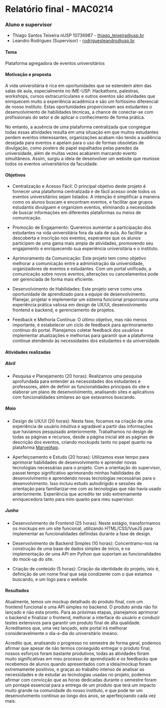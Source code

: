 # Relatório final - MAC0214
### Aluno e supervisor
- Thiago Santos Teixeira nUSP 10736987 - thiago_teixeira@usp.br
- Leandro Rodrigues (Supervisor) - rodriguesleandro@usp.br 


#### Tema 
Plataforma agregadora de eventos universitários

#### Motivação e proposta

A vida universitária é rica em oportunidades que se estendem além das salas de aula, especialmente no IME-USP. Hackathons, palestras, workshops, cursos extracurriculares e outros eventos são atividades que enriquecem muito a experiência acadêmica e são um fortíssimo diferencial de nosso instituto. Estas oportunidades proporcionam aos estudantes o desenvolvimento de habilidades técnicas, a chance de conectar-se com profissionais do setor e de aplicar o conhecimento de forma prática. 

No entanto, a ausência de uma plataforma centralizada que congregue todas essas atividades resulta em uma situação em que muitos estudantes perdem eventos interessantes, organizações acabam não tendo a audiência desejada para eventos e apelam para o uso de formas obsoletas de divulgação, como posters de papel espalhados pelas paredes da universidade, além de muitas vezes acabarem marcando evento simultâneos. Assim, surgiu a ideia de desenvolver um website que reunisse todos os eventos universitários da faculdade.

#### Objetivos

-  Centralização e Acesso Fácil: O principal objetivo deste projeto é fornecer uma plataforma centralizada e de fácil acesso onde todos os eventos universitários sejam listados. A intenção é simplificar a maneira como os alunos buscam e encontram eventos, e facilitar que grupos estudantis divulguem e organizem eventos, eliminando a necessidade de buscar informações em diferentes plataformas ou meios de comunicação.

- Promoção de Engajamento: Queremos aumentar a participação dos estudantes na vida universitária fora da sala de aula. Ao facilitar a descoberta e inscrição nos eventos, esperamos que os alunos participem de uma gama mais ampla de atividades, promovendo seu engajamento e enriquecendo sua experiência universitária e o instituto.

- Aprimoramento da Comunicação: Este projeto tem como objetivo melhorar a comunicação entre a administração da universidade, organizadores de eventos e estudantes. Com um portal unificado, a comunicação sobre novos eventos, alterações ou cancelamentos pode ser gerenciada de forma mais eficiente.

- Desenvolvimento de Habilidades: Este projeto serve como uma oportunidade de aprendizado para a equipe de desenvolvimento. Planejar, projetar e implementar um sistema funcional proporciona uma experiência prática valiosa em design de UX/UI, desenvolvimento frontend e backend, e gerenciamento de projetos.

- Feedback e Melhoria Contínua: O último objetivo, mas não menos importante, é estabelecer um ciclo de feedback para aprimoramento contínuo do portal. Planejamos coletar feedback dos usuários e implementar atualizações e melhorias para garantir que a plataforma continue atendendo às necessidades dos estudantes e da universidade.

#### Atividades realizadas

##### Abril
- Pesquisa e Planejamento (20 horas): Realizamos uma pesquisa aprofundada para entender as necessidades dos estudantes e professores, além de definir as funcionalidades principais do site e elaborar um plano de desenvolvimento, analisando sites e aplicativos com funcionalidades similares ao que estavamos buscando.

##### Maio
- Design de UX/UI (20 horas): Nesta fase, focamos na criação de uma experiência de usuário intuitiva e agradável a partir das informações que haviamos pesquisado anteriormente. Trabalhamos no design de todas as páginas e recursos, desde a página inicial até as páginas de descrição dos eventos, criando mockupds tanto no papel quanto na plataforma [MarvelApp](https://marvelapp.com).

- Aperfeiçoamento e Estudo (20 horas): Utilizamos esse tempo para aprimorar habilidades de desenvolvimento e aprender novas tecnologias necessárias para o projeto. Com a orientação do supervisor, passei tempo significativo aprimorando minhas habilidades de desenvolvimento e aprendendo novas tecnologias necessárias para o desenvolvimento. Isso incluiu estudo autodirigido e sessões de orientação para familiarizar-me com as tecnologias que não havia usado anteriormente. Experiência que acredito ter sido extremamente enriquecedora tanto para mim quanto para meu supervisor.

##### Junho

- Desenvolvimento de Frontend (25 horas): Neste estágio, transformamos os mockups em um site funcional, utilizando HTML/CSS/VueJS para implementar as funcionalidades definidas durante a fase de design.

- Desenvolvimento de Backend Simples (10 horas): Concentramo-nos na construção de uma base de dados simples de início, e na implementação de uma API em Python que suportam as funcionalidades do mock-up do site.

- Criação de conteúdo (5 horas): Criação da identidade do projeto, isto é, definição de um nome final que seja condizente com o que estamos buscando, e um logo para o website.

#### Resultados

Atualmente, temos um mockup detalhado do produto final, com um frontend funcional e uma API simples no backend. O produto ainda não foi lançado e não esta pronto. Para as próximas etapas, planejamos aprimorar o backend e finalizar o frontend, melhorar a interface do usuário e conduzir testes extensivos para garantir um produto final de alta qualidade. Acreditamos que, uma vez lançado, este portal irá melhorar consideravelmente o dia-a-dia do universitário imeano. 

Acredito que, analisando o progresso no semestre de forma geral, podemos afirmar que apesar de não termos conseguido entregar o produto final, nossos esforços foram bastante produtivos, todas as atividades foram muito significativas em meu processo de aprendizado e os feedbacks que recebemos de alunos quando apresentados com a ideia/mockup foram extremamente positivos, e graças ao trabalho intenso de analisar as necessidades e de estudar as tecnologias usadas no projeto, podemos afirmar com convicção que as horas dedicadas durante o semestre foram um pontapé essencial para a entrega de um produto que terá um impacto muito grande na comunidade do nosso instituto, e que pode ter um desenvolvimento contínuo ao longo dos anos, se aperfeiçoando cada vez mais.















